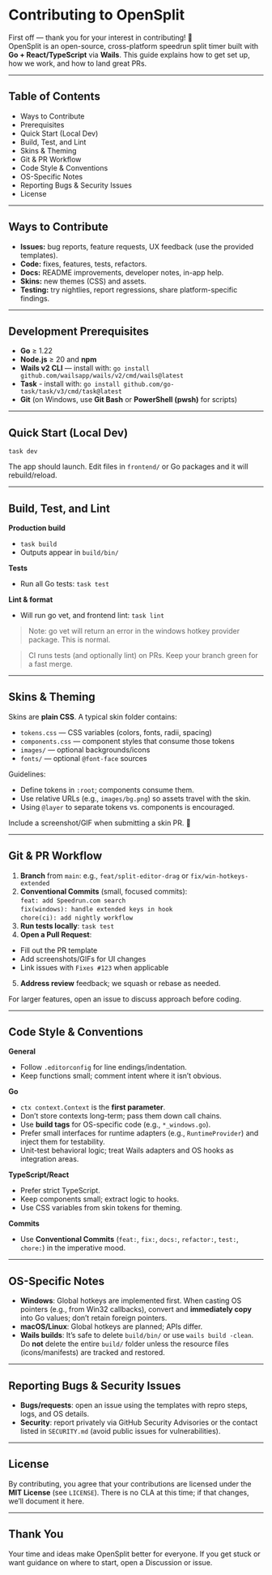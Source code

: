 # Contributing to OpenSplit

First off — thank you for your interest in contributing! 🎉  
OpenSplit is an open-source, cross-platform speedrun split timer built with **Go + React/TypeScript** via **Wails**. This guide explains how to get set up, how we work, and how to land great PRs.

---

## Table of Contents
- Ways to Contribute
- Prerequisites
- Quick Start (Local Dev)
- Build, Test, and Lint
- Skins & Theming
- Git & PR Workflow
- Code Style & Conventions
- OS-Specific Notes
- Reporting Bugs & Security Issues
- License

---

## Ways to Contribute

- **Issues:** bug reports, feature requests, UX feedback (use the provided templates).
- **Code:** fixes, features, tests, refactors.
- **Docs:** README improvements, developer notes, in-app help.
- **Skins:** new themes (CSS) and assets.
- **Testing:** try nightlies, report regressions, share platform-specific findings.

---

## Development Prerequisites

- **Go** ≥ 1.22
- **Node.js** ≥ 20 and **npm**
- **Wails v2 CLI** — install with: `go install github.com/wailsapp/wails/v2/cmd/wails@latest`
- **Task** - install with: `go install github.com/go-task/task/v3/cmd/task@latest`
- **Git** (on Windows, use **Git Bash** or **PowerShell (pwsh)** for scripts)

---

## Quick Start (Local Dev)
`task dev`

The app should launch. Edit files in `frontend/` or Go packages and it will rebuild/reload.

---

## Build, Test, and Lint

**Production build**
- `task build`
- Outputs appear in `build/bin/`

**Tests**
- Run all Go tests: `task test`

**Lint & format**
- Will run go vet, and frontend lint: `task lint`
> Note: go vet will return an error in the windows hotkey provider package. This is normal.

> CI runs tests (and optionally lint) on PRs. Keep your branch green for a fast merge.

---

## Skins & Theming

Skins are **plain CSS**. A typical skin folder contains:
- `tokens.css` — CSS variables (colors, fonts, radii, spacing)
- `components.css` — component styles that consume those tokens
- `images/` — optional backgrounds/icons
- `fonts/` — optional `@font-face` sources

Guidelines:
- Define tokens in `:root`; components consume them.
- Use relative URLs (e.g., `images/bg.png`) so assets travel with the skin.
- Using `@layer` to separate tokens vs. components is encouraged.

Include a screenshot/GIF when submitting a skin PR. 🎨

---

## Git & PR Workflow

1. **Branch** from `main`: e.g., `feat/split-editor-drag` or `fix/win-hotkeys-extended`
2. **Conventional Commits** (small, focused commits):  
   `feat: add Speedrun.com search`  
   `fix(windows): handle extended keys in hook`  
   `chore(ci): add nightly workflow`
3. **Run tests locally**: `task test`
4. **Open a Pull Request**:
  - Fill out the PR template
  - Add screenshots/GIFs for UI changes
  - Link issues with `Fixes #123` when applicable
5. **Address review** feedback; we squash or rebase as needed.

For larger features, open an issue to discuss approach before coding.

---

## Code Style & Conventions

**General**
- Follow `.editorconfig` for line endings/indentation.
- Keep functions small; comment intent where it isn’t obvious.

**Go**
- `ctx context.Context` is the **first parameter**.
- Don’t store contexts long-term; pass them down call chains.
- Use **build tags** for OS-specific code (e.g., `*_windows.go`).
- Prefer small interfaces for runtime adapters (e.g., `RuntimeProvider`) and inject them for testability.
- Unit-test behavioral logic; treat Wails adapters and OS hooks as integration areas.

**TypeScript/React**
- Prefer strict TypeScript.
- Keep components small; extract logic to hooks.
- Use CSS variables from skin tokens for theming.

**Commits**
- Use **Conventional Commits** (`feat:`, `fix:`, `docs:`, `refactor:`, `test:`, `chore:`) in the imperative mood.

---

## OS-Specific Notes

- **Windows**: Global hotkeys are implemented first. When casting OS pointers (e.g., from Win32 callbacks), convert and **immediately copy** into Go values; don’t retain foreign pointers.
- **macOS/Linux**: Global hotkeys are planned; APIs differ.
- **Wails builds**: It’s safe to delete `build/bin/` or use `wails build -clean`. Do **not** delete the entire `build/` folder unless the resource files (icons/manifests) are tracked and restored.

---

## Reporting Bugs & Security Issues

- **Bugs/requests**: open an issue using the templates with repro steps, logs, and OS details.
- **Security**: report privately via GitHub Security Advisories or the contact listed in `SECURITY.md` (avoid public issues for vulnerabilities).

---

## License

By contributing, you agree that your contributions are licensed under the **MIT License** (see `LICENSE`). There is no CLA at this time; if that changes, we’ll document it here.

---

## Thank You

Your time and ideas make OpenSplit better for everyone. If you get stuck or want guidance on where to start, open a Discussion or issue.
